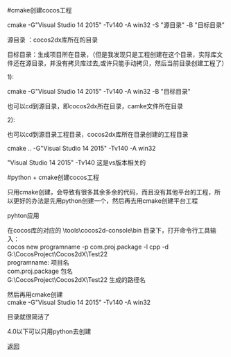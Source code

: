 #cmake创建cocos工程  

cmake -G"Visual Studio 14 2015" -Tv140 -A win32  -S "源目录" -B "目标目录"  
  
源目录 ：cocos2dx库所在的目录  

目标目录：生成项目所在目录，（但是我发现只是工程创建在这个目录，实际库文件还在源目录，并没有拷贝库过去,或许只能手动拷贝，然后当前目录创建工程了）  


1):  

cmake -G"Visual Studio 14 2015" -Tv140 -A win32 -B "目标目录"   

也可以cd到源目录，即cocos2dx所在目录，camke文件所在目录  


2):  

也可以cd到源目录工程目录，cocos2dx库所在目录创建的工程目录  

cmake .. -G"Visual Studio 14 2015" -Tv140 -A win32  


"Visual Studio 14 2015" -Tv140 这是vs版本相关的  

#python + cmake创建cocos工程  

只用cmake创建，会导致有很多其余多余的代码，而且没有其他平台的工程，所以更好的办法是先用python创建一个，然后再去用cmake创建平台工程

pyhton应用  

在cocos库的对应的 \tools\cocos2d-console\bin 目录下，打开命令行工具输入：  
cocos new programname -p com.proj.package -l cpp -d G:\CocosProject\Cocos2dX\Test22   
programname:  项目名  
com.proj.package   包名  
G:\CocosProject\Cocos2dX\Test22 生成的路径名  

然后再用cmake创建  
cmake -G"Visual Studio 14 2015" -Tv140 -A win32

目录就很简洁了

4.0以下可以只用python去创建




[返回](../) 